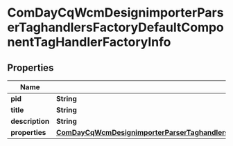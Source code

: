 

# ComDayCqWcmDesignimporterParserTaghandlersFactoryDefaultComponentTagHandlerFactoryInfo

## Properties

Name | Type | Description | Notes
------------ | ------------- | ------------- | -------------
**pid** | **String** |  |  [optional]
**title** | **String** |  |  [optional]
**description** | **String** |  |  [optional]
**properties** | [**ComDayCqWcmDesignimporterParserTaghandlersFactoryDefaultComponentTagHandlerFactoryProperties**](ComDayCqWcmDesignimporterParserTaghandlersFactoryDefaultComponentTagHandlerFactoryProperties.md) |  |  [optional]



